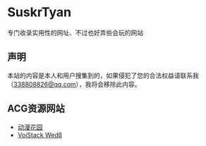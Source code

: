 # SuskrTyan
专门收录实用性的网址、不过也好弄些会玩的网站
## 声明
本站的内容是本人和用户搜集到的，如果侵犯了您的合法权益请联系我（338808826@qq.com），我将会移除此内容。
## ACG资源网站
+ <a href="dmhy.anoneko.com/">动漫花园</a>
+ <a href="voistock.com/ja/">VoiStack Wedβ</a>
